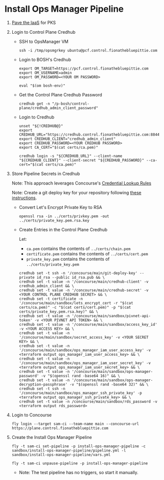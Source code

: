 #   Install Ops Manager Pipeline

1.  [Pave the IaaS](../../terraform/README.md) for PKS

1.  Login to Control Plane Credhub

    *   SSH to OpsManager VM
        ```
        ssh -i /tmp/opsmgrkey ubuntu@pcf.control.fionathebluepittie.com
        ```

    *   Login to BOSH's Credhub
        ```
        export OM_TARGET=https://pcf.control.fionathebluepittie.com
        export OM_USERNAME=admin
        export OM_PASSWORD=<YOUR OM PASSWORD>

        eval "$(om bosh-env)"
        ```

    *   Get the Control Plane Credhub Password
        ```
        credhub get -n "/p-bosh/control-plane/credhub_admin_client_password"
        ```

    *   Login to Credhub
        ```
        unset "${!CREDHUB@}"
        export CREDHUB_URL="https://credhub.control.fionathebluepittie.com:8844"
        export CREDHUB_CLIENT="credhub_admin_client"
        export CREDHUB_PASSWORD=<YOUR CREDHUB PASSWORD>
        export CA_CERT="$(cat certs/ca.pem)"

        credhub login -s "${CREDHUB_URL}" --client-name "${CREDHUB_CLIENT}" --client-secret "${CREDHUB_PASSWORD}" --ca-cert="$(cat certs/ca.pem)"
        ```

1.  Store Pipeline Secrets in Credhub

    Note: This approach leverages Concourse's [Credential Lookup Rules](https://concourse-ci.org/credhub-credential-manager.html#credential-lookup-rules)

    Note: Create a git deploy key for your repository following [these instructions](https://developer.github.com/v3/guides/managing-deploy-keys/#deploy-keys).

    *   Convert Let's Encrypt Private Key to RSA
        ```
        openssl rsa -in ../certs/privkey.pem -out ../certs/private_key.pem.rsa.key
        ```

    *   Create Entries in the Control Plane Credhub

        Let:
        * `ca.pem` contains the contents of `../certs/chain.pem`
        * `certificate.pem` contains the contents of `../certs/cert.pem`
        * `private_key.pem` contains the contents of `../certs/private_key.pem`

        ```
        credhub set -t ssh -n '/concourse/main/git-deploy-key' --private id_rsa --public id_rsa.pub && \
        credhub set -t value -n '/concourse/main/credhub-client' -v credhub_admin_client && \
        credhub set -t value -n '/concourse/main/credhub-secret' -v <YOUR CONTROL PLANE CREDHUB SECRET> && \
        credhub set -t certificate -n '/concourse/main/sandbox/lets_encrypt_cert -r "$(cat certs/ca.pem)" -c "$(cat certs/cert.pem)" -p "$(cat certs/private_key.pem.rsa.key)" && \
        credhub set -t value -n '/concourse/main/sandbox/pivnet-api-token' -v <YOUR PIVNET API TOKEN> && \
        credhub set -t value -n '/concourse/main/sandbox/access_key_id' -v <YOUR ACCESS KEY> && \
        credhub set -t value -n '/concourse/main/sandbox/secret_access_key' -v <YOUR SECRET KEY> && \
        credhub set -t value -n '/concourse/main/sandbox/ops_manager_iam_user_access_key' -v <terraform output ops_manager_iam_user_access_key> && \
        credhub set -t value -n '/concourse/main/sandbox/ops_manager_iam_user_secret_key' -v <terraform output ops_manager_iam_user_secret_key> && \
        credhub set -t value -n '/concourse/main/sandbox/ops-manager-password' -v "$(openssl rand -base64 16)" && \
        credhub set -t value -n '/concourse/main/sandbox/ops-manager-decryption-passphrase' -v "$(openssl rand -base64 32)" && \
        credhub set -t ssh -n '/concourse/main/sandbox/ops_manager_ssh_private_key' -p <terraform output ops_manager_ssh_private_key> && \
        credhub set -t value -n /concourse/main/sandbox/rds_password -v <terraform output rds_password>
        ```

1.  Login to Concourse
    ```
    fly login --target sam-ci --team-name main --concourse-url https://plane.control.fionathebluepittie.com
    ````

1.  Create the Install Ops Manager Pipeline
    ```
    fly -t sam-ci set-pipeline -p install-ops-manager-pipeline -c sandbox/install-ops-manager-pipeline/pipeline.yml -l sandbox/install-ops-manager-pipeline/vars.yml

    fly -t sam-ci unpause-pipeline -p install-ops-manager-pipeline
    ```
    * Note: The test pipeline has no triggers, so start it manually.